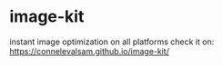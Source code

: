 # image-kit
instant image optimization on all platforms
check it on:
https://connelevalsam.github.io/image-kit/
